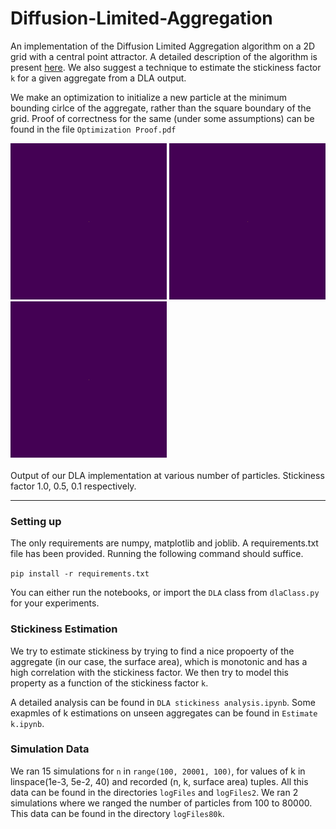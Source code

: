 # Diffusion-Limited-Aggregation

An implementation of the Diffusion Limited Aggregation algorithm on a 2D grid with a central point attractor. A detailed description of the algorithm is present [here](http://paulbourke.net/fractals/dla/). We also suggest a technique to estimate the stickiness factor `k` for a given aggregate from a DLA output.

We make an optimization to initialize a new particle at the minimum bounding cirlce of the aggregate, rather than the square boundary of the grid. Proof of correctness for the same (under some assumptions) can be found in the file `Optimization Proof.pdf`

<img src="k=1.gif" width="250" height="250" /> <img src="k=0.5.gif" width="250" height="250" /> <img src="k=0.1.gif" width="250" height="250" /><br />
<br />
Output of our DLA implementation at various number of particles. Stickiness factor 1.0, 0.5, 0.1 respectively.
<hr>

### Setting up
The only requirements are numpy, matplotlib and joblib. A requirements.txt file has been provided. Running the following command should suffice.

`pip install -r requirements.txt`

You can either run the notebooks, or import the `DLA` class from `dlaClass.py` for your experiments.

### Stickiness Estimation

We try to estimate stickiness by trying to find a nice propoerty of the aggregate (in our case, the surface area), which is monotonic and has a high correlation with the stickiness factor. We then try to model this property as a function of the stickiness factor `k`. 

A detailed analysis can be found in `DLA stickiness analysis.ipynb`. Some exapmles of k estimations on unseen aggregates can be found in `Estimate k.ipynb`.

### Simulation Data

We ran 15 simulations for `n` in `range(100, 20001, 100)`, for values of k in linspace(1e-3, 5e-2, 40) and recorded (n, k, surface area) tuples. All this data can be found in the directories `logFiles` and `logFiles2`. We ran 2 simulations where we ranged the number of particles from 100 to 80000. This data can be found in the directory `logFiles80k`.






